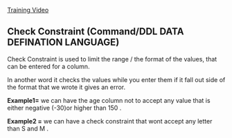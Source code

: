 [Training Video](https://www.youtube.com/watch?v=9Zj5ODhv0b0&list=PL08903FB7ACA1C2FB&index=8)

## Check Constraint (Command/DDL DATA DEFINATION LANGUAGE)

Check Constraint is used to limit the range / the format of the values, that can be entered for a column.

In another word it checks the values while you enter them if it fall out side of the format that we wrote it gives an error.

**Example1=** we can have the age column not to accept any value that is either negative (-30)or higher than 150 .

**Example2 =** we can have a check constraint that wont accept any letter than S and M .
